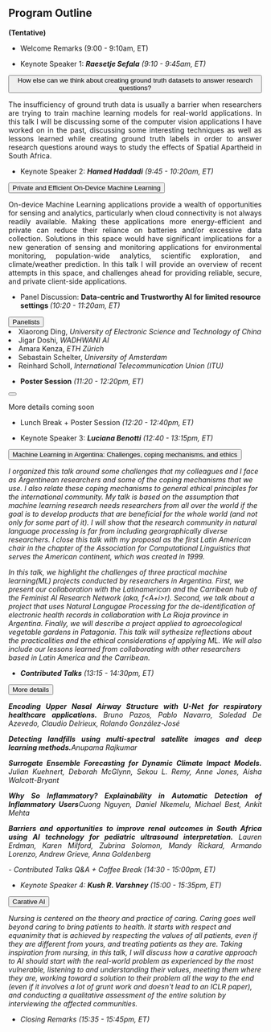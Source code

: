 
## Program Outline 
<b>(Tentative)</b> 

- Welcome Remarks (9:00 - 9:10am, ET)

- <p>Keynote Speaker 1: <i><b>Raesetje Sefala</b> (9:10 - 9:45am, ET)</i></p>
<div>
<button type="button" class="collapsible">How else can we think about creating ground truth datasets to answer research questions?</button>
<div class="content">
  <p align='justify'>The insufficiency of ground truth data is usually a barrier when researchers are trying to train machine learning models for real-world applications. In this talk I will be discussing some of the computer vision applications I have worked on in the past, discussing some interesting techniques as well as lessons learned while creating ground truth labels in order to answer research questions around ways to study the effects of Spatial Apartheid in South Africa.</p>
</div>
</div>

- <p>Keynote Speaker 2: <i><b>Hamed Haddadi</b> (9:45 - 10:20am, ET)</i></p>
<div>
<button type="button" class="collapsible">Private and Efficient On-Device Machine Learning</button>
<div class="content">
  <p align='justify'>On-device Machine Learning applications provide a wealth of opportunities for sensing and analytics, particularly when cloud connectivity is not always readily available. Making these applications more energy-efficient and private can reduce their reliance on batteries and/or excessive data collection. Solutions in this space would have significant implications for a new generation of sensing and monitoring applications for environmental monitoring, population-wide analytics, scientific exploration, and climate/weather prediction. In this talk I will provide an overview of recent attempts in this space, and challenges ahead for providing reliable, secure, and private client-side applications.</p>
</div>
</div>

- <p>Panel Discussion: <b>Data-centric and Trustworthy AI for limited resource settings </b><i>(10:20 - 11:20am, ET)</i></p>
<div>
<!--<button type="button" class="collapsible">Abstract</button>
<div class="content">
  <p align='justify'> More details coming soon</p>
</div>
-->
<button type="button" class="collapsible">Panelists</button>
<div class="content">
  <li align='justify'> Xiaorong Ding, <i> University of Electronic Science and Technology of China</i></li>
  <li align='justify'> Jigar Doshi, <i> WADHWANI AI</i></li>
  <li align='justify'> Amara Kenza, <i> ETH Zürich</i></li>
  <li align='justify'> Sebastain Schelter, <i> University of Amsterdam</i></li>
  <li align='justify'> Reinhard Scholl, <i> International Telecommunication Union (ITU)</i></li>
</div>
</div>


- <p><b>Poster Session</b><i> (11:20 - 12:20pm, ET)</i></p>
<div>
<button type="button" class="collapsible"></button>
<div class="content">
  <p align='justify'> More details coming soon</p>
</div>
</div>

- Lunch Break + Poster Session<i> (12:20 - 12:40pm, ET)</i>

- Keynote Speaker 3: <i><b>Luciana Benotti</b><i> (12:40 - 13:15pm, ET)</i>
<div>
<button type="button" class="collapsible">Machine Learning in Argentina: Challenges, coping mechanisms, and ethics</button>
<div class="content">
  <p> I organized this talk around some challenges that my colleagues and I face as Argentinean researchers and some of the coping mechanisms that we use. I also relate these coping mechanisms to general ethical principles for the international community. My talk is based on the assumption that machine learning research needs researchers from all over the world if the goal is to develop products that are beneficial for the whole world (and not only for some part of it). I will show that the research community in natural language processing is far from including georgraphically diverse researchers. I close this talk with my proposal as the first Latin American chair in the chapter of the Association for Computational Linguistics that serves the American continent, which was created in 1999.

In this talk, we highlight the challenges of three practical machine learning(ML) projects conducted by researchers in Argentina. First, we present our collaboration with the Latinamerican and the Carribean hub of the Feminist AI Research Network (aka, f&lt;A+i&gt;r). Second, we talk about a project that uses Natural Langugae Processing for the de-identification of electronic health records in collaboration with La Rioja province in Argentina. Finally, we will describe a project applied to agroecological vegetable gardens in Patagonia. This talk will sythesize reflections about the practicalities and the ethical considerations of applying ML. We will also include our lessons learned from collaborating with other researchers based in Latin America and the Carribean.</p>
</div>
</div>

- <b>Contributed Talks</b><i> (13:15 - 14:30pm, ET)</i>
<div>
<button type="button" class="collapsible">More details</button>
<div class="content">
  <p align='justify'> <b>Encoding Upper Nasal Airway Structure with U-Net for respiratory healthcare applications.</b> <i>  Bruno Pazos, Pablo Navarro, Soledad De Azevedo, Claudio Delrieux, Rolando González-José</i></p>
 <p align='justify'> <b>Detecting landfills using multi-spectral satellite images and deep learning methods.</b><i>Anupama Rajkumar</i></p>
 <p align='justify'><b>Surrogate Ensemble Forecasting for Dynamic Climate Impact Models.</b><i> Julian Kuehnert, Deborah McGlynn, Sekou L. Remy, Anne Jones, Aisha Walcott-Bryant</i></p>
 <p align='justify'> <b>Why So Inflammatory? Explainability in Automatic Detection of Inflammatory Users</b><i>Cuong Nguyen, Daniel Nkemelu, Michael Best, Ankit Mehta </i></p>
 <p align='justify'> <b>Barriers and opportunities to improve renal outcomes in South Africa using AI technology for pediatric ultrasound interpretation.</b> <i> Lauren Erdman, Karen Milford, Zubrina Solomon, Mandy Rickard, Armando Lorenzo, Andrew Grieve, Anna Goldenberg</i></p>
</div>
</div>
- Contributed Talks Q&A + Coffee Break<i> (14:30 - 15:00pm, ET)</i>

- Keynote Speaker 4: <i><b>Kush R. Varshney</b><i> (15:00 - 15:35pm, ET)</i>
<div>
<button type="button" class="collapsible">Carative AI</button>
<div class="content">
  <p>Nursing is centered on the theory and practice of caring. Caring goes well beyond caring to bring patients to health. It starts with respect and equanimity that is achieved by respecting the values of all patients, even if they are different from yours, and treating patients as they are. Taking inspiration from nursing, in this talk, I will discuss how a carative approach to AI should start with the real-world problem as experienced by the most vulnerable, listening to and understanding their values, meeting them where they are, working toward a solution to their problem all the way to the end (even if it involves a lot of grunt work and doesn't lead to an ICLR paper), and conducting a qualitative assessment of the entire solution by interviewing the affected communities. </p>
</div>
</div>

- <p>Closing Remarks<i> (15:35 - 15:45pm, ET)</i></p>


<script>
var coll = document.getElementsByClassName("collapsible");
var i;

for (i = 0; i < coll.length; i++) {
  coll[i].addEventListener("click", function() {
    this.classList.toggle("active");
    var content = this.nextElementSibling;
    if (content.style.display === "block") {
      content.style.display = "none";
    } else {
      content.style.display = "block";
    }
  });
}
</script>
